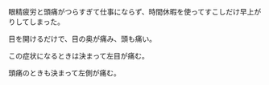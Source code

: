 眼精疲労と頭痛がつらすぎて仕事にならず、時間休暇を使ってすこしだけ早上がりしてしまった。

目を開けるだけで、目の奥が痛み、頭も痛い。

この症状になるときは決まって左目が痛む。

頭痛のときも決まって左側が痛む。

